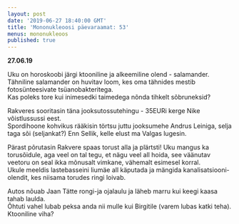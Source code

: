 ```yaml
---
layout: post
date: '2019-06-27 18:40:00 GMT'
title: 'Mononukleoosi päevaraamat: 53'
menus: mononukleoos
published: true
---
```

**27.06.19**

Uku on horoskoobi järgi ktooniline ja alkeemiline olend - salamander. Tähniline salamander on huvitav loom, kes oma tähnides mestib fotosünteesivate tsüanobakteritega.  
Kas poleks tore kui inimesedki taimedega nõnda tihkelt sõbruneksid?  

Rakveres sooritasin täna jooksutossutehingu - 35EURi kerge Nike võistlussussi eest.  
Spordihoone kohvikus rääkisin törtsu juttu jooksumehe Andrus Leiniga, selja taga sõi (seljankat?) Enn Sellik, kelle elust ma Valgas lugesin.  

Pärast põrutasin Rakvere spaas torust alla ja plärtsti! Uku mangus ka torusõidule, aga veel on tal tegu, et nägu veel all hoida, see väänutav veetoru on seal ikka mõnusalt vimkane, vähemalt esimesel korral.  
Ukule meeldis lastebasseini liumäe all käputada ja mängida kanalisatsiooni-olendit, kes niisama torudes ringi loivab.  

Autos nõuab Jaan Tätte rongi-ja ojalaulu ja läheb marru kui keegi kaasa tahab laulda.  
Õhtuti vahel lubab peksa anda nii mulle kui Birgitile (varem lubas katki teha). Ktooniline viha?

